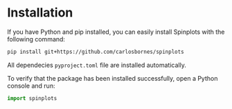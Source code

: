 # Installation 

If you have Python and pip installed, you can easily install Spinplots with the following command:

```bash
pip install git+https://github.com/carlosbornes/spinplots
```

All dependecies `pyproject.toml` file are installed automatically.

To verify that the package has been installed successfully, open a Python console and run:

```python
import spinplots
```
